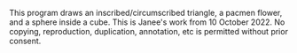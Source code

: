 This program draws an inscribed/circumscribed triangle, a pacmen flower, and a sphere inside a cube. 
This is Janee's work from 10 October 2022.
No copying, reproduction, duplication, annotation, etc is permitted without prior consent.
